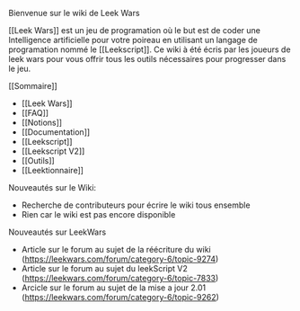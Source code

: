 Bienvenue sur le wiki de Leek Wars

[[Leek Wars]] est un jeu de programation où le but est de coder une Intelligence artificielle pour votre poireau en utilisant un langage de programation nommé le [[Leekscript]]. Ce wiki à été écris par les joueurs de leek wars pour vous offrir tous les outils nécessaires pour progresser dans le jeu.

[[Sommaire]]
* [[Leek Wars]]
* [[FAQ]]
* [[Notions]]
* [[Documentation]]
* [[Leekscript]]
* [[Leekscript V2]]
* [[Outils]]
* [[Leektionnaire]]


Nouveautés sur le Wiki:
* Recherche de contributeurs pour écrire le wiki tous ensemble
* Rien car le wiki est pas encore disponible

Nouveautés sur LeekWars
* Article sur le forum au sujet de la réécriture du wiki (https://leekwars.com/forum/category-6/topic-9274)
* Article sur le forum au sujet du leekScript V2 (https://leekwars.com/forum/category-6/topic-7833)
* Arcicle sur le forum au sujet de la mise a jour 2.01 (https://leekwars.com/forum/category-6/topic-9262)
